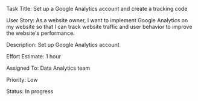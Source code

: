 Task Title: Set up a Google Analytics account and create a tracking code

User Story: As a website owner, I want to implement Google Analytics on my website so that I can track website traffic and user behavior to improve the website's performance.

Description: Set up Google Analytics account

Effort Estimate: 1 hour

Assigned To: Data Analytics team

Priority: Low

Status: In progress
